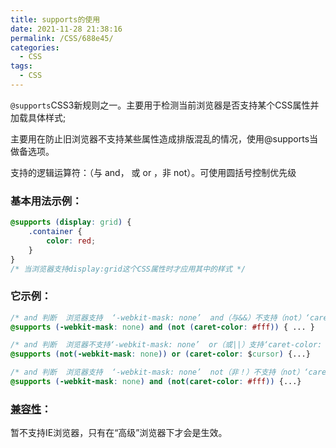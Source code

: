 ```yaml
---
title: supports的使用
date: 2021-11-28 21:38:16
permalink: /CSS/688e45/
categories:
  - CSS
tags:
  - CSS
---
```


`@supports`CSS3新规则之一。主要用于检测当前浏览器是否支持某个CSS属性并加载具体样式;

主要用在防止旧浏览器不支持某些属性造成排版混乱的情况，使用@supports当做备选项。

<!-- more -->

支持的逻辑运算符：（与 and， 或 or ，非 not）。可使用圆括号控制优先级

### 基本用法示例：
```CSS
@supports (display: grid) {
    .container {
        color: red;
    }
}
/* 当浏览器支持display:grid这个CSS属性时才应用其中的样式 */
```

### 它示例：
```css
/* and 判断  浏览器支持  ‘-webkit-mask: none’  and（与&&）不支持（not）‘caret-color: #fff */
@supports (-webkit-mask: none) and (not (caret-color: #fff)) { ... }

/* and 判断  浏览器不支持‘-webkit-mask: none’  or（或||）支持‘caret-color:  $cursor’ */
@supports (not(-webkit-mask: none)) or (caret-color: $cursor) {...}

/* and 判断  浏览器支持  ‘-webkit-mask: none’  not（非！）不支持（not）‘caret-color:  #fff’ */
@supports (-webkit-mask: none) and (not(caret-color: #fff)) {...}

```

### [兼容性](https://developer.mozilla.org/zh-CN/docs/Web/CSS/@supports#%E6%B5%8F%E8%A7%88%E5%99%A8%E5%85%BC%E5%AE%B9%E6%80%A7)：
暂不支持IE浏览器，只有在“高级”浏览器下才会是生效。

